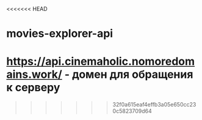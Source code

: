 <<<<<<< HEAD
# movies-explorer-api
https://api.cinemaholic.nomoredomains.work/ - домен для обращения к серверу
=======
>>>>>>> 32f0a615eaf4effb3a05e650cc230c5823709d64

